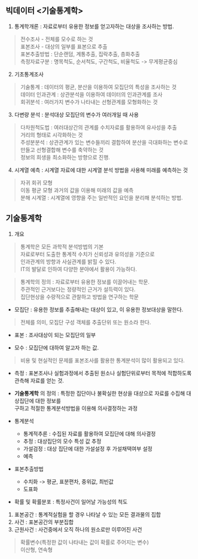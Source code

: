 ## 빅데이터 <기술통계학>

1. 통계학개론 : 자료로부터 유용한 정보를 얻고자하는 대상을 조사하는 방법.  
> 전수조사 - 전체를 모수로 하는 것  
표본조사 - 대상의 일부를 표본으로 추출  
표본추출방법 : 단순랜덤, 계통추출, 집락추출, 층화추출  
측정자료구분 : 명목척도, 순서척도, 구간척도, 비율척도 -> 무게평균중심

2. 기초통계조사  
> 기술통계 : 데이터의 평균, 분산을 이용하여 모집단의 특성을 조사하는 것  
데이터 인과관계 : 상관분석을 이용하여 데이터의 인과관계를 조사  
회귀분석 : 여러가지 변수가 나타내는 선형관계를 모형화하는 것

3. 다변량 분석 : 분석대상 모집단의 변수가 여러개일 때 사용  
> 다차원척도법 : 여러대상간의 관계를 수치자료를 활용하여 유사성을 추출  
거리의 형태로 시각화하는 것  
주성분분석 : 상관관계가 있는 변수들끼리 결합하여 분산을 극대화하는 변수로 만들고 선형결합해 변수를 축약하는 것  
정보의 희생을 최소화하는 방향으로 진행.

4. 시계열 예측 : 시계열 자료에 대한 시계열 분석 방법을 사용해 미래를 예측하는 것  
> 자귀 회귀 모형  
이동 평균 모형 과거의 값을 이용해 미래의 값을 예측  
분해 시계열 : 시계열에 영향을 주는 일반적인 요인을 분리해 분석하는 방법.


## 기술통계학

1. 개요  
> 통계학은 모든 과학적 분석방법의 기본  
자료로부터 도출한 통계적 수치가 신뢰성과 유의성을 기준으로  
인과관계의 방향과 사실관계를 밝힐 수 있다.  
IT의 발달로 인하여 다양한 분야에서 활용이 가능하다.

> 통계학의 정의 : 자료로부터 유용한 정보를 이끌어내는 학문.  
주관적인 근거보다는 정량적인 근거가 설득력이 있다.  
집단현상을 수량적으로 관찰하고 방법을 연구하는 학문

* 모집단 : 유용한 정보를 추출해내는 대상이 있고, 이 유용한 정보대상을 말한다.  
> 전체를 의미, 모집단 구성 객체를 추출단위 또는 원소라 한다.

* 표본 : 조사대상이 되는 모집단의 일부

* 모수 : 모집단에 대하여 알고자 하는 값.  
> 비용 및 현실적인 문제를 표본조사를 활용한 통계분석이 많이 활용되고 있다.

* 측정 : 표본조사나 실험과정에서 추출된 원소나 실험단위로부터 목적에 적합하도록 관측해 자료를 얻는 것.

* **기술통계학** 의 정의 : 특정한 집단이나 불확실한 현상을 대상으로 자료를 수집해 대상집단에 대한 정보를  
구하고 적절한 통계분석방법을 이용해 의사결정하는 과정 

* 통계분석 
  * 통계적추론 : 수집된 자료를 활용하여 모집단에 대해 의사결정  
   * 추정 : 대상집단의 모수 특성 값 추정  
   * 가설검정 : 대상 집단에 대한 가설설정 후 가설채택여부 설정  
   * 예측 

* 표본추출방법
  * 수치화 -> 평균, 표분편차, 중위값, 최빈값
  * 도표화

* 확률 및 확률분포 : 특정사건이 일어날 가능성의 척도
1. 표본공간 : 통계적실험을 할 경우 나타날 수 있는 모든 결과물의 집합
2. 사건 : 표본공간의 부분집합
3. 근원사건 : 사건중에서 오직 하나의 원소로만 이루어진 사건  
> 확률변수(특정한 값이 나타내는 값이 확률로 주어지는 변수)  
이산형, 연속형 
